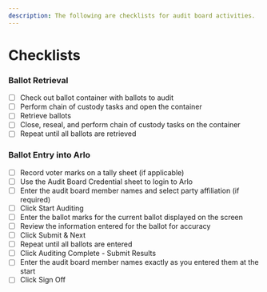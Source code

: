 ```yaml
---
description: The following are checklists for audit board activities.
---
```


# Checklists

### **Ballot Retrieval**

* [ ] Check out ballot container with ballots to audit
* [ ] Perform chain of custody tasks and open the container
* [ ] Retrieve ballots
* [ ] Close, reseal, and perform chain of custody tasks on the container
* [ ] Repeat until all ballots are retrieved

### **Ballot Entry into Arlo**

* [ ] Record voter marks on a tally sheet (if applicable)
* [ ] Use the Audit Board Credential sheet to login to Arlo
* [ ] Enter the audit board member names and select party affiliation (if required)
* [ ] Click Start Auditing
* [ ] Enter the ballot marks for the current ballot displayed on the screen
* [ ] Review the information entered for the ballot for accuracy
* [ ] Click Submit & Next
* [ ] Repeat until all ballots are entered
* [ ] Click Auditing Complete - Submit Results
* [ ] Enter the audit board member names exactly as you entered them at the start
* [ ] Click Sign Off
